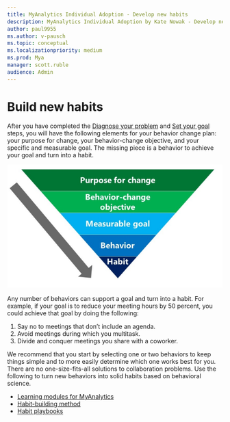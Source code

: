 ```yaml
---
title: MyAnalytics Individual Adoption - Develop new habits
description: MyAnalytics Individual Adoption by Kate Nowak - Develop new habits section
author: paul9955
ms.author: v-pausch
ms.topic: conceptual
ms.localizationpriority: medium 
ms.prod: Mya
manager: scott.ruble
audience: Admin
---
```


# Build new habits

After you have completed the [Diagnose your problem](Indiv-adopt-diagnose.md) and [Set your goal](Indiv-adopt-set-goals.md) steps, you will have the following elements for your behavior change plan: your purpose for change, your behavior-change objective, and your specific and measurable goal. The missing piece is a behavior to achieve your goal and turn into a habit.

![Behavior-change steps.](../../../Images/MyA/use/Adopt-indiv-35.PNG)

Any number of behaviors can support a goal and turn into a habit. For example, if your goal is to reduce your meeting hours by 50 percent, you could achieve that goal by doing the following:

 1. Say no to meetings that don’t include an agenda.
 2. Avoid meetings during which you multitask.
 3. Divide and conquer meetings you share with a coworker.

We recommend that you start by selecting one or two behaviors to keep things simple and to more easily determine which one works best for you. There are no one-size-fits-all solutions to collaboration problems. Use the following to turn new behaviors into solid habits based on behavioral science.

* [Learning modules for MyAnalytics](adopt-learning-modules.md)
* [Habit-building method](adopt-habit-building.md)
* [Habit playbooks](adopt-habit-playbooks.md)
